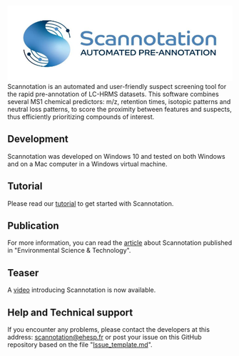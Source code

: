 ![Scannotation](logo_scannotation_985.jpg)
Scannotation is an automated and user-friendly suspect screening tool for the rapid pre-annotation of LC-HRMS datasets.
This software combines several MS1 chemical predictors: m/z, retention times, isotopic patterns and neutral loss patterns, to score the proximity between features and suspects, thus efficiently prioritizing compounds of interest.

## Development
Scannotation was developed on Windows 10 and tested on both Windows and on a Mac computer in a Windows virtual machine.

## Tutorial
Please read our [tutorial](https://github.com/scannotation/Scannotation_software/blob/master/Scannotation-tutorial.docx) to get started with Scannotation.

## Publication
For more information, you can read the [article](https://doi.org/10.1021/acs.est.3c04764) about Scannotation published in "Environmental Science & Technology".

## Teaser
A [video](https://www.ehesp.fr/en/2023/11/30/chemical-exposome-ehesp-school-of-public-health-develops-and-releases-the-scannotation-open-access-software/) introducing Scannotation is now available.

## Help and Technical support
If you encounter any problems, please contact the developers at this address: scannotation@ehesp.fr or post your issue on this GitHub repository based on the file "[Issue_template.md](https://github.com/scannotation/Scannotation_software/blob/master/Issue_template.md)".
